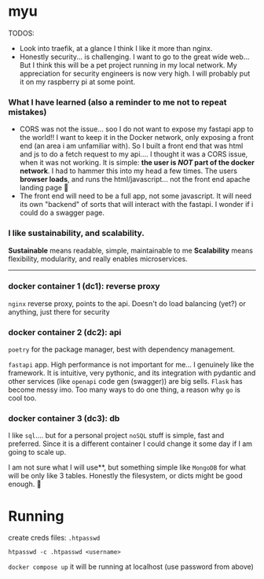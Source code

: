 # myu
TODOS:
- Look into traefik, at a glance I think I like it more than nginx.
- Honestly security... is challenging. I want to go to the great wide web... 
But I think this will be a pet project running in my local network. My appreciation for security engineers is now very high. 
I will probably put it on my raspberry pi at some point.

### What I have learned (also a reminder to me not to repeat mistakes)
- CORS was not the issue... soo  I do not want to expose my fastapi app to the world!!
I want to keep it in the Docker network, only exposing a front end (an area i am unfamiliar with). So
I built a front end that was html and js to do a fetch request to my api.... I thought it was a CORS issue,
when it was not working. It is simple: **the user is *NOT* part of the docker network**. I had to hammer this 
into my head a few times. 
The users **browser loads**, and runs the html/javascript... not the front end apache landing page :facepalm:
- The front end will need to be a full app, not some javascript. It will need its own "backend" of sorts that
will interact with the fastapi. I wonder if i could do a swagger page. 


### I like sustainability, and scalability.
**Sustainable** means readable, simple, maintainable to me
**Scalability** means flexibility, modularity, and really enables microservices. 

---

### docker container 1 (dc1): reverse proxy
`nginx` reverse proxy, points to the api. Doesn't do load balancing (yet?) or anything, just there for security

### docker container 2 (dc2): api
`poetry` for the package manager, best with dependency management. 

`fastapi` app. High performance is not important for me... I genuinely like the framework. It is intuitive, very pythonic, and its integration 
with pydantic and other services (like `openapi` code gen (swagger)) are big sells. `Flask` has become messy imo. Too
many ways to do one thing, a reason why `go` is cool too.

### docker container 3 (dc3): db
I like `sql`.... but for a personal project `noSQL` stuff is simple, fast and preferred.
Since it is a different container I could change it some day if I am going to scale up.

I am not sure what I will use**, but something simple like `MongoDB` for what will be only like 3 tables. Honestly the filesystem, or dicts
might be good enough. :shrug:

# Running
create creds files: `.htpasswd`

`htpasswd -c .htpasswd <username>`

`docker compose up`
it will be running at localhost (use password from above)